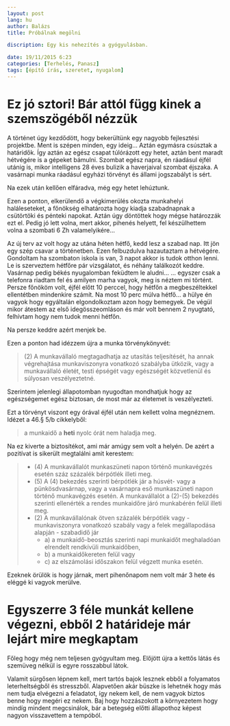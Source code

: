 ```yaml
---
layout: post
lang: hu
author: Balázs
title: Próbálnak megölni

discription: Egy kis nehezítés a gyógyulásban.

date: 19/11/2015 6:23
categories: [Terhelés, Panasz]
tags: [építő írás, szeretet, nyugalom]
---
```


# Ez jó sztori! Bár attól függ kinek a szemszögéből nézzük

A történet úgy kezdődött, hogy bekerültünk egy nagyobb fejlesztési projektbe. Ment is szépen minden, egy ideig... Aztán egymásra csúsztak a határidők. Így aztán az egész csapat túlórázott egy hetet, aztán bent maradt hétvégére is a gépeket bámulni. Szombat egész napra, én ráadásul éjfél utánig is, mikor intelligens 28 éves bulizik a haverjaival szombat éjszaka. A vasárnapi munka ráadásul egyházi törvényt és állami jogszabályt is sért.

Na ezek után kellően elfáradva, még egy hetet lehúztunk.

Ezen a ponton, elkerülendő a végkimerülés okozta munkahelyi haláleseteket, a főnökség elhatározta hogy kiadja szabadnapnak a csütörtöki és pénteki napokat. Aztán úgy döntöttek hogy mégse határozzák ezt el. Pedig jó lett volna, mert akkor, pihenés helyett, fel készülhettem volna a szombati 6 Zh valamelyikére...

Az új terv az volt hogy az utána héten hétfő, kedd lesz a szabad nap. Itt jön egy szép csavar a történetben. Ezen felbuzdulva hazautaztam a hétvégére. Gondoltam ha szombaton iskola is van, 3 napot akkor is tudok otthon lenni. Le is szerveztem hétfőre pár vizsgálatot, és néhány találkozót keddre. Vasárnap pedig békés nyugalomban feküdtem le aludni... ... egyszer csak a telefonra riadtam fel és amilyen marha vagyok, meg is néztem mi történt. Persze főnököm volt, éjfél előtt 10 perccel, hogy hétfőn a megbeszéltekkel ellentétben mindenkire számít. Na most 10 perc múlva hétfő... a hülye én vagyok hogy egyáltalán elgondolkoztam azon hogy bemegyek. De végül mikor átestem az első idegösszeomláson és már volt bennem 2 nyugtató, felhívtam hogy nem tudok menni hétfőn.

Na persze keddre azért menjek be.

Ezen a ponton had idézzem újra a munka törvénykönyvét:

>(2) A munkavállaló megtagadhatja az utasítás teljesítését, ha annak végrehajtása munkaviszonyra vonatkozó szabályba ütközik, vagy a munkavállaló életét, testi épségét vagy egészségét közvetlenül és súlyosan veszélyeztetné.

Szerintem jelenlegi állapotomban nyugodtan mondhatjuk hogy az egészségemet egész biztosan, de most már az életemet is veszélyezteti.

Ezt a törvényt viszont egy órával éjfél után nem kellett volna megnéznem. Idézet a 46.§ 5/b cikkelyből:

>a munkaidő a **heti** nyolc órát nem haladja meg.

Na ez kiverte a biztosítékot, ami már amúgy sem volt a helyén. De azért a pozitívat is sikerült megtalálni amit kerestem:

> - (4) A munkavállalót munkaszüneti napon történő munkavégzés esetén száz százalék bérpótlék illeti meg.
> - (5) A (4) bekezdés szerinti bérpótlék jár a húsvét- vagy a pünkösdvasárnap, vagy a vasárnapra eső munkaszüneti napon történő munkavégzés esetén.
>A munkavállalót a (2)-(5) bekezdés szerinti ellenérték a rendes munkaidőre járó munkabérén felül illeti meg.
> - (2) A munkavállalónak ötven százalék bérpótlék vagy - munkaviszonyra vonatkozó szabály vagy a felek megállapodása alapján - szabadidő jár
>   - a) a munkaidő-beosztás szerinti napi munkaidőt meghaladóan elrendelt rendkívüli munkaidőben,
>   - b) a munkaidőkereten felül vagy
>   - c) az elszámolási időszakon felül
>végzett munka esetén.

Ezeknek örülök is hogy járnak, mert pihenőnapom nem volt már 3 hete és eléggé ki vagyok merülve.

# Egyszerre 3 féle munkát kellene végezni, ebből 2 határideje már lejárt mire megkaptam

Főleg hogy még nem teljesen gyógyultam meg. Előjött újra a kettős látás és szemüveg nélkül is egyre rosszabbul látok.

Valamit sürgősen lépnem kell, mert tartós bajok lesznek ebből a folyamatos leterheltségből és stresszből.
Alapvetően akár büszke is lehetnék hogy más nem tudja elvégezni a feladatot, így nekem kell, de nem vagyok biztos benne hogy megéri ez nekem. Baj hogy hozzászokott a környezetem hogy mindíg mindent megcsinálok, bár a betegség előtti állapothoz képest nagyon visszavettem a tempóból.
